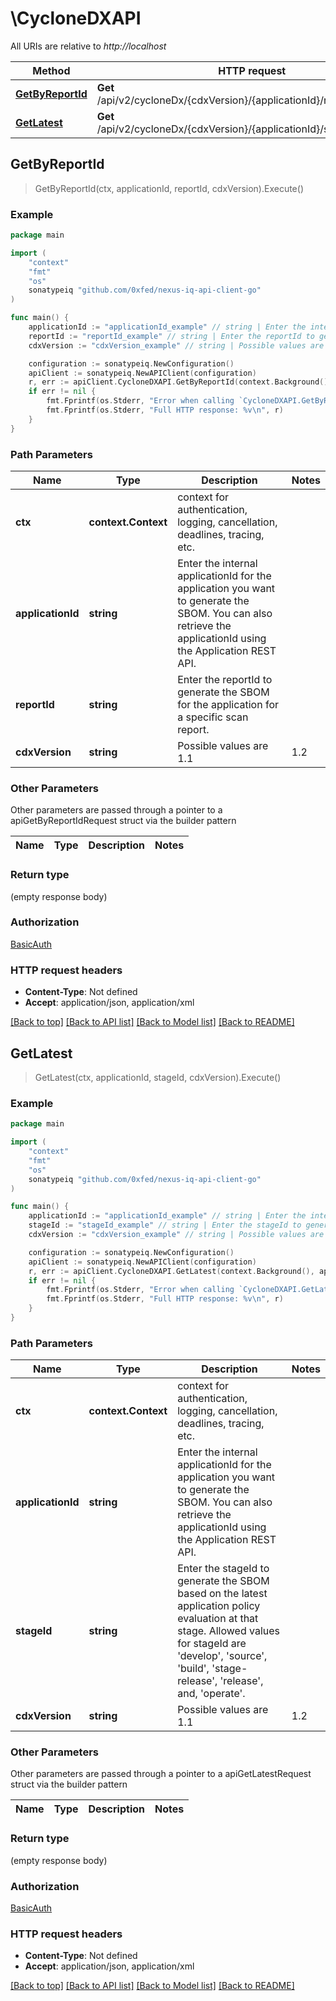 # \CycloneDXAPI

All URIs are relative to *http://localhost*

Method | HTTP request | Description
------------- | ------------- | -------------
[**GetByReportId**](CycloneDXAPI.md#GetByReportId) | **Get** /api/v2/cycloneDx/{cdxVersion}/{applicationId}/reports/{reportId} | 
[**GetLatest**](CycloneDXAPI.md#GetLatest) | **Get** /api/v2/cycloneDx/{cdxVersion}/{applicationId}/stages/{stageId} | 



## GetByReportId

> GetByReportId(ctx, applicationId, reportId, cdxVersion).Execute()





### Example

```go
package main

import (
	"context"
	"fmt"
	"os"
	sonatypeiq "github.com/0xfed/nexus-iq-api-client-go"
)

func main() {
	applicationId := "applicationId_example" // string | Enter the internal applicationId for the application you want to generate the SBOM. You can also retrieve the applicationId using the Application REST API.
	reportId := "reportId_example" // string | Enter the reportId to generate the SBOM for the application for a specific scan report.
	cdxVersion := "cdxVersion_example" // string | Possible values are 1.1|1.2|1.3|1.4|1.5|1.6.

	configuration := sonatypeiq.NewConfiguration()
	apiClient := sonatypeiq.NewAPIClient(configuration)
	r, err := apiClient.CycloneDXAPI.GetByReportId(context.Background(), applicationId, reportId, cdxVersion).Execute()
	if err != nil {
		fmt.Fprintf(os.Stderr, "Error when calling `CycloneDXAPI.GetByReportId``: %v\n", err)
		fmt.Fprintf(os.Stderr, "Full HTTP response: %v\n", r)
	}
}
```

### Path Parameters


Name | Type | Description  | Notes
------------- | ------------- | ------------- | -------------
**ctx** | **context.Context** | context for authentication, logging, cancellation, deadlines, tracing, etc.
**applicationId** | **string** | Enter the internal applicationId for the application you want to generate the SBOM. You can also retrieve the applicationId using the Application REST API. | 
**reportId** | **string** | Enter the reportId to generate the SBOM for the application for a specific scan report. | 
**cdxVersion** | **string** | Possible values are 1.1|1.2|1.3|1.4|1.5|1.6. | 

### Other Parameters

Other parameters are passed through a pointer to a apiGetByReportIdRequest struct via the builder pattern


Name | Type | Description  | Notes
------------- | ------------- | ------------- | -------------




### Return type

 (empty response body)

### Authorization

[BasicAuth](../README.md#BasicAuth)

### HTTP request headers

- **Content-Type**: Not defined
- **Accept**: application/json, application/xml

[[Back to top]](#) [[Back to API list]](../README.md#documentation-for-api-endpoints)
[[Back to Model list]](../README.md#documentation-for-models)
[[Back to README]](../README.md)


## GetLatest

> GetLatest(ctx, applicationId, stageId, cdxVersion).Execute()





### Example

```go
package main

import (
	"context"
	"fmt"
	"os"
	sonatypeiq "github.com/0xfed/nexus-iq-api-client-go"
)

func main() {
	applicationId := "applicationId_example" // string | Enter the internal applicationId for the application you want to generate the SBOM. You can also retrieve the applicationId using the Application REST API.
	stageId := "stageId_example" // string | Enter the stageId to generate the SBOM based on the latest application policy evaluation at that stage. Allowed values for stageId are 'develop', 'source', 'build', 'stage-release', 'release', and, 'operate'.
	cdxVersion := "cdxVersion_example" // string | Possible values are 1.1|1.2|1.3|1.4|1.5|1.6.

	configuration := sonatypeiq.NewConfiguration()
	apiClient := sonatypeiq.NewAPIClient(configuration)
	r, err := apiClient.CycloneDXAPI.GetLatest(context.Background(), applicationId, stageId, cdxVersion).Execute()
	if err != nil {
		fmt.Fprintf(os.Stderr, "Error when calling `CycloneDXAPI.GetLatest``: %v\n", err)
		fmt.Fprintf(os.Stderr, "Full HTTP response: %v\n", r)
	}
}
```

### Path Parameters


Name | Type | Description  | Notes
------------- | ------------- | ------------- | -------------
**ctx** | **context.Context** | context for authentication, logging, cancellation, deadlines, tracing, etc.
**applicationId** | **string** | Enter the internal applicationId for the application you want to generate the SBOM. You can also retrieve the applicationId using the Application REST API. | 
**stageId** | **string** | Enter the stageId to generate the SBOM based on the latest application policy evaluation at that stage. Allowed values for stageId are &#39;develop&#39;, &#39;source&#39;, &#39;build&#39;, &#39;stage-release&#39;, &#39;release&#39;, and, &#39;operate&#39;. | 
**cdxVersion** | **string** | Possible values are 1.1|1.2|1.3|1.4|1.5|1.6. | 

### Other Parameters

Other parameters are passed through a pointer to a apiGetLatestRequest struct via the builder pattern


Name | Type | Description  | Notes
------------- | ------------- | ------------- | -------------




### Return type

 (empty response body)

### Authorization

[BasicAuth](../README.md#BasicAuth)

### HTTP request headers

- **Content-Type**: Not defined
- **Accept**: application/json, application/xml

[[Back to top]](#) [[Back to API list]](../README.md#documentation-for-api-endpoints)
[[Back to Model list]](../README.md#documentation-for-models)
[[Back to README]](../README.md)

